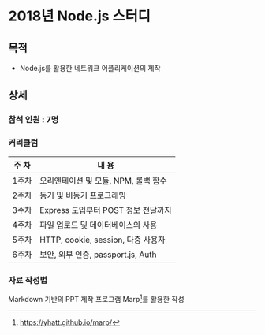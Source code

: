 # 2018년 Node.js 스터디
## 목적
- Node.js를 활용한 네트워크 어플리케이션의 제작

## 상세

### 참석 인원 : 7명
### 커리큘럼
| 주 차 | 내 용 |
|:----:|------|
| 1주차 | 오리엔테이션 및 모듈, NPM, 롤백 함수 |
| 2주차 | 동기 및 비동기 프로그래밍 |
| 3주차 | Express 도입부터 POST 정보 전달까지 |
| 4주차 | 파일 업로드 및 데이터베이스의 사용 |
| 5주차 | HTTP, cookie, session, 다중 사용자 |
| 6주차 | 보안, 외부 인증, passport.js, Auth |

### 자료 작성법
Markdown 기반의 PPT 제작 프로그램 Marp[^1]를 활용한 작성

[^1]: https://yhatt.github.io/marp/
